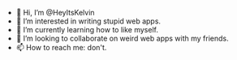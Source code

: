 - 👋 Hi, I’m @HeyItsKelvin
- 👀 I’m interested in writing stupid web apps.
- 🌱 I’m currently learning how to like myself.
- 💞️ I’m looking to collaborate on weird web apps with my friends.
- 📫 How to reach me: don't.

<!---
HeyItsKelvin/HeyItsKelvin is a ✨ special ✨ repository because its `README.md` (this file) appears on your GitHub profile.
You can click the Preview link to take a look at your changes.
--->
